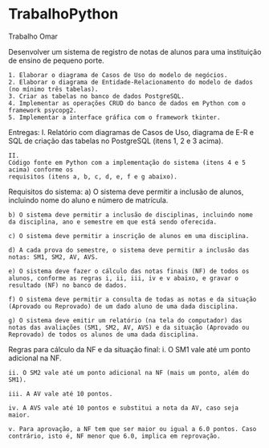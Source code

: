# TrabalhoPython
Trabalho Omar

Desenvolver um sistema de registro de notas de alunos para uma instituição de ensino de pequeno 
porte. 


    1. Elaborar o diagrama de Casos de Uso do modelo de negócios. 
    2. Elaborar o diagrama de Entidade-Relacionamento do modelo de dados (no mínimo três tabelas). 
    3. Criar as tabelas no banco de dados PostgreSQL. 
    4. Implementar as operações CRUD do banco de dados em Python com o framework psycopg2. 
    5. Implementar a interface gráfica com o framework tkinter. 


Entregas: 
    I. 
    Relatório com diagramas de Casos de Uso, diagrama de E-R e SQL de criação das tabelas no PostgreSQL (itens 1, 2 e 3 acima). 

    II. 
    Código fonte em Python com a implementação do sistema (itens 4 e 5 acima) conforme os 
    requisitos (itens a, b, c, d, e, f e g abaixo).


Requisitos do sistema: 
    a) O sistema deve permitir a inclusão de alunos, incluindo nome do aluno e número de matrícula.

    b) O sistema deve permitir a inclusão de disciplinas, incluindo nome da disciplina, ano e semestre em que está sendo oferecida. 

    c) O sistema deve permitir a inscrição de alunos em uma disciplina. 

    d) A cada prova do semestre, o sistema deve permitir a inclusão das notas: SM1, SM2, AV, AVS. 

    e) O sistema deve fazer o cálculo das notas finais (NF) de todos os alunos, conforme as regras i, ii, iii, iv e v abaixo, e gravar o resultado (NF) no banco de dados. 

    f) O sistema deve permitir a consulta de todas as notas e da situação (Aprovado ou Reprovado) de um dado aluno de uma dada disciplina. 

    g) O sistema deve emitir um relatório (na tela do computador) das notas das avaliações (SM1, SM2, AV, AVS) e da situação (Aprovado ou Reprovado) de todos os alunos de uma dada disciplina. 


Regras para cálculo da NF e da situação final: 
    i. O SM1 vale até um ponto adicional na NF. 

    ii. O SM2 vale até um ponto adicional na NF (mais um ponto, além do SM1). 

    iii. A AV vale até 10 pontos. 

    iv. A AVS vale até 10 pontos e substitui a nota da AV, caso seja maior. 
    
    v. Para aprovação, a NF tem que ser maior ou igual a 6.0 pontos. Caso contrário, isto é, NF menor que 6.0, implica em reprovação.


